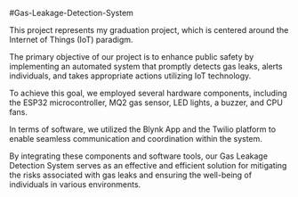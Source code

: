 #Gas-Leakage-Detection-System

This project represents my graduation project, which is centered around the Internet of Things (IoT) paradigm.

The primary objective of our project is to enhance public safety by implementing an automated system that promptly detects gas leaks, alerts individuals, and takes appropriate actions utilizing IoT technology.

To achieve this goal, we employed several hardware components, including the ESP32 microcontroller, MQ2 gas sensor, LED lights, a buzzer, and CPU fans.

In terms of software, we utilized the Blynk App and the Twilio platform to enable seamless communication and coordination within the system.

By integrating these components and software tools, our Gas Leakage Detection System serves as an effective and efficient solution for mitigating the risks associated with gas leaks and ensuring the well-being of individuals in various environments.
